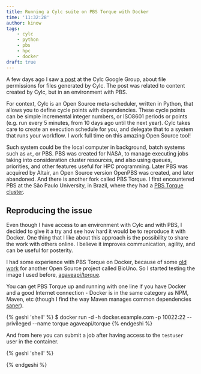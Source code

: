 ```yaml
---
title: Running a Cylc suite on PBS Torque with Docker
time: '11:32:28'
author: kinow
tags:
    - cylc
    - python
    - pbs
    - hpc
    - docker
draft: true
---
```


A few days ago I saw [a post](https://groups.google.com/forum/#!topic/cylc/dP2I1Gxqi20) at the
Cylc Google Group, about file permissions for files generated by Cylc. The post was related to
content created by Cylc, but in an environment with PBS.

For context, Cylc is an Open Source meta-scheduler, written in Python, that allows you to
define cycle points with dependencies. These cycle points can be simple incremental integer
numbers, or ISO8601 periods or points (e.g. run every 5 minutes, from 10 days ago until the
next year). Cylc takes care to create an execution schedule for you, and delegate that to a
system that runs your workflow. I work full time on this amazing Open Source tool!

Such system could be the local computer in background, batch systems such as `at`, or PBS.
PBS was created for NASA, to manage executing jobs taking into consideration cluster resources,
and also using queues, priorities, and other features useful for HPC programming. Later PBS
was acquired by Altair, an Open Source version OpenPBS was created, and later abandoned. And
there is another fork called PBS Torque. I first encountered PBS at the S&atilde;o Paulo
University, in Brazil, where they had a [PBS Torque cluster](http://www.usp.br/hpc/puma.php).

## Reproducing the issue

Even though I have access to an environment with Cylc and with PBS, I decided to give it a try
and see how hard it would be to reproduce it with Docker. One thing that I like about this
approach is the possibility to share the work with others online. I believe it improves
communication, agility, and can be useful for posterity.

I had some experience with PBS Torque on Docker, because of some
[old work](https://github.com/biouno/pbs-plugin/wiki) for another Open Source project called
BioUno. So I started testing the image I used before,
[agaveapi/torque](https://hub.docker.com/r/agaveapi/torque/).

You can get PBS Torque up and running with one line if you have Docker and a good Internet
connection - Docker is in the same category as NPM, Maven, etc (though I find the way Maven
manages common dependencies [saner](https://dev.to/leoat12/the-nodemodules-problem-29dc)).

{% geshi 'shell' %}
$ docker run -d -h docker.example.com -p 10022:22 --privileged --name torque agaveapi/torque
{% endgeshi %}

And from here you can submit a job after having access to the `testuser` user in the container.

{% geshi 'shell' %}

{% endgeshi %}